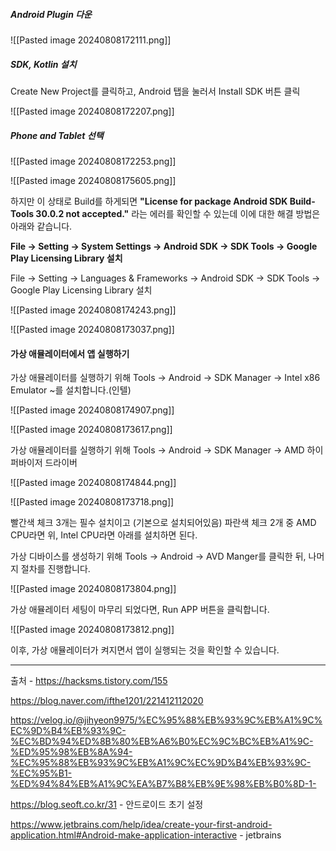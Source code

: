 ##### Android Plugin 다운

![[Pasted image 20240808172111.png]]


##### SDK, Kotlin 설치

Create New Project를 클릭하고, Android 탭을 눌러서 Install SDK 버튼 클릭

![[Pasted image 20240808172207.png]]



##### Phone and Tablet 선택

![[Pasted image 20240808172253.png]]


![[Pasted image 20240808175605.png]]


하지만 이 상태로 Build를 하게되면 **"License for package Android SDK Build-Tools 30.0.2 not accepted."** 라는 에러를 확인할 수 있는데 이에 대한 해결 방법은 아래와 같습니다.

**File -> Setting -> System Settings -> Android SDK -> SDK Tools -> Google Play Licensing Library 설치**

File -> Setting -> Languages & Frameworks -> Android SDK -> SDK Tools -> Google Play Licensing Library 설치


![[Pasted image 20240808174243.png]]



![[Pasted image 20240808173037.png]]

#### **가상 애뮬레이터에서 앱 실행하기**

가상 애뮬레이터를 실행하기 위해 Tools -> Android -> SDK Manager -> Intel x86 Emulator ~를 설치합니다.(인텔)



![[Pasted image 20240808174907.png]]



![[Pasted image 20240808173617.png]]


가상 애뮬레이터를 실행하기 위해 Tools -> Android -> SDK Manager -> AMD 하이퍼바이저 드라이버


![[Pasted image 20240808174844.png]]


![[Pasted image 20240808173718.png]]


빨간색 체크 3개는 필수 설치이고 (기본으로 설치되어있음) 파란색 체크 2개 중 AMD CPU라면 위, Intel CPU라면 아래를 설치하면 된다.



가상 디바이스를 생성하기 위해 Tools -> Android -> AVD Manger를 클릭한 뒤, 나머지 절차를 진행합니다.



![[Pasted image 20240808173804.png]]



가상 애뮬레이터 세팅이 마무리 되었다면, Run APP 버튼을 클릭합니다.


![[Pasted image 20240808173812.png]]

이후, 가상 애뮬레이터가 켜지면서 앱이 실행되는 것을 확인할 수 있습니다.




---
출처 - https://hacksms.tistory.com/155

https://blog.naver.com/ifthe1201/221412112020



https://velog.io/@jihyeon9975/%EC%95%88%EB%93%9C%EB%A1%9C%EC%9D%B4%EB%93%9C-%EC%BD%94%ED%8B%80%EB%A6%B0%EC%9C%BC%EB%A1%9C-%ED%95%98%EB%8A%94-%EC%95%88%EB%93%9C%EB%A1%9C%EC%9D%B4%EB%93%9C-%EC%95%B1-%ED%94%84%EB%A1%9C%EA%B7%B8%EB%9E%98%EB%B0%8D-1-



https://blog.seoft.co.kr/31 -  안드로이드 초기 설정

https://www.jetbrains.com/help/idea/create-your-first-android-application.html#Android-make-application-interactive  - jetbrains